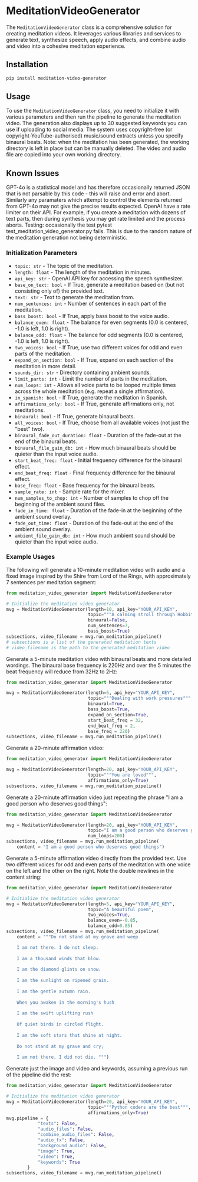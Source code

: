 # MeditationVideoGenerator

The `MeditationVideoGenerator` class is a comprehensive solution for creating meditation videos. It leverages various libraries and services to generate text, synthesize speech, apply audio effects, and combine audio and video into a cohesive meditation experience.

## Installation

```bash
pip install meditation-video-generator
```

## Usage

To use the `MeditationVideoGenerator` class, you need to initialize it with various parameters and then run the pipeline to generate the meditation video.
The generation also displays up to 30 suggested keywords you can use if uploading to social media.
The system uses copyright-free (or copyright-YouTube-authorised) music/sound extracts unless you specify binaural beats.
Note: when the meditation has been generated, the working directory is left in place but can be manually deleted. The video and audio file are copied into your own working directory.


## Known Issues

GPT-4o is a statistical model and has therefore occasionally returned JSON that is not parsable by this code - this will raise and error and abort. 
Similarly any paramaters which attempt to control the elements returned from GPT-4o may not give the precise results expected.
OpenAI have a rate limiter on their API. For example, if you create a meditation with dozens of text parts, then during synthesis you may get rate limited and the process aborts.
Testing: occasionally the test pytest test_meditation_video_generator.py fails. This is due to the random nature of the meditation generation not being deterministic.

### Initialization Parameters

- `topic: str` - The topic of the meditation.
- `length: float` - The length of the meditation in minutes.
- `api_key: str` - OpenAI API key for accessing the speech synthesizer.
- `base_on_text: bool` - If True, generate a meditation based on (but not consisting only of) the provided text.
- `text: str` - Text to generate the meditation from.
- `num_sentences: int` - Number of sentences in each part of the meditation.
- `bass_boost: bool` - If True, apply bass boost to the voice audio.
- `balance_even: float` - The balance for even segments (0.0 is centered, -1.0 is left, 1.0 is right).
- `balance_odd: float` - The balance for odd segments (0.0 is centered, -1.0 is left, 1.0 is right).
- `two_voices: bool` - If True, use two different voices for odd and even parts of the meditation.
- `expand_on_section: bool` - If True, expand on each section of the meditation in more detail.
- `sounds_dir: str` - Directory containing ambient sounds.
- `limit_parts: int` - Limit the number of parts in the meditation.
- `num_loops: int` - Allows all voice parts to be looped multiple times across the whole meditation (e.g. repeat a single affirmation).
- `in_spanish: bool` - If True, generate the meditation in Spanish.
- `affirmations_only: bool` - If True, generate affirmations only, not meditations.
- `binaural: bool` - If True, generate binaural beats.
- `all_voices: bool` - If True, choose from all available voices (not just the "best" two).
- `binaural_fade_out_duration: float` - Duration of the fade-out at the end of the binaural beats.
- `binaural_file_gain_db: int` - How much binaural beats should be quieter than the input voice audio.
- `start_beat_freq: float` - Initial frequency difference for the binaural effect.
- `end_beat_freq: float` - Final frequency difference for the binaural effect.
- `base_freq: float` - Base frequency for the binaural beats.
- `sample_rate: int` - Sample rate for the mixer.
- `num_samples_to_chop: int` - Number of samples to chop off the beginning of the ambient sound files.
- `fade_in_time: float` - Duration of the fade-in at the beginning of the ambient sound overlay.
- `fade_out_time: float` - Duration of the fade-out at the end of the ambient sound overlay.
- `ambient_file_gain_db: int` - How much ambient sound should be quieter than the input voice audio.

### Example Usages

The following will generate a 10-minute meditation video with audio and a fixed image inspired by the Shire from Lord of the Rings, with approximately 7 sentences per meditation segment:
```python
from meditation_video_generator import MeditationVideoGenerator

# Initialize the meditation video generator
mvg = MeditationVideoGenerator(length=10, api_key="YOUR_API_KEY",
                               topic="""A calming stroll through Hobbiton in the Shire""",
                               binaural=False,
                               num_sentences=7, 
                               bass_boost=True)
subsections, video_filename = mvg.run_meditation_pipeline()
# subsections is a list of the generated meditation texts
# video_filename is the path to the generated meditation video
```

Generate a 5-minute meditation video with binaural beats and more detailed wordings. The binaural base frequency is 220Hz and over the 5 minutes the beat frequency will reduce from 32Hz to 2Hz:
```python
from meditation_video_generator import MeditationVideoGenerator

mvg = MeditationVideoGenerator(length=5, api_key="YOUR_API_KEY",
                               topic="""Dealing with work pressures""",
                               binaural=True,
                               bass_boost=True,
                               expand_on_section=True,
                               start_beat_freq = 32,  
                               end_beat_freq = 2,  
                               base_freq = 220)
subsections, video_filename = mvg.run_meditation_pipeline()
```

Generate a 20-minute affirmation video:
```python
from meditation_video_generator import MeditationVideoGenerator

mvg = MeditationVideoGenerator(length=20, api_key="YOUR_API_KEY",
                               topic="""You are loved""",
                               affirmations_only=True)
subsections, video_filename = mvg.run_meditation_pipeline()
```

Generate a 20-minute affirmation video just repeating the phrase "I am a good person who deserves good things":
```python
from meditation_video_generator import MeditationVideoGenerator

mvg = MeditationVideoGenerator(length=20, api_key="YOUR_API_KEY",
                               topic="I am a good person who deserves good things",
                               num_loops=200)
subsections, video_filename = mvg.run_meditation_pipeline(
    content = "I am a good person who deserves good things")
```

Generate a 5-minute affirmation video directly from the provided text.
Use two different voices for odd and even parts of the meditation with one voice on the left and the other on the right.
Note the double newlines in the content string:
```python
from meditation_video_generator import MeditationVideoGenerator

# Initialize the meditation video generator
mvg = MeditationVideoGenerator(length=5, api_key="YOUR_API_KEY",
                               topic="A beautiful poem",
                               two_voices=True,
                               balance_even=-0.85,
                               balance_odd=0.85)
subsections, video_filename = mvg.run_meditation_pipeline(
    content = """Do not stand at my grave and weep

    I am not there. I do not sleep.
    
    I am a thousand winds that blow.
    
    I am the diamond glints on snow.
    
    I am the sunlight on ripened grain.
    
    I am the gentle autumn rain.
    
    When you awaken in the morning's hush
    
    I am the swift uplifting rush
    
    Of quiet birds in circled flight.
    
    I am the soft stars that shine at night.
    
    Do not stand at my grave and cry;
    
    I am not there. I did not die. """)
```

Generate just the image and video and keywords, assuming a previous run of the pipeline did the rest:
```python
from meditation_video_generator import MeditationVideoGenerator

# Initialize the meditation video generator
mvg = MeditationVideoGenerator(length=20, api_key="YOUR_API_KEY",
                               topic="""Python coders are the best""",
                               affirmations_only=True)
mvg.pipeline = {
            "texts": False,
            "audio_files": False,
            "combine_audio_files": False,
            "audio_fx": False,
            "background_audio": False,
            "image": True,
            "video": True,
            "keywords": True
        }
subsections, video_filename = mvg.run_meditation_pipeline()
```

